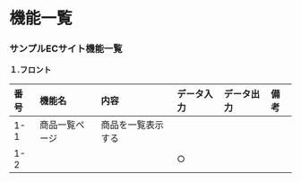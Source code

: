# 機能一覧
### サンプルECサイト機能一覧
**１.フロント**

|番号|機能名|内容|データ入力|データ出力|備考|
|:---|:---|:---|:---|:---|:---|
|1-1|商品一覧ページ|商品を一覧表示する||||
|1-2||<br>|○

